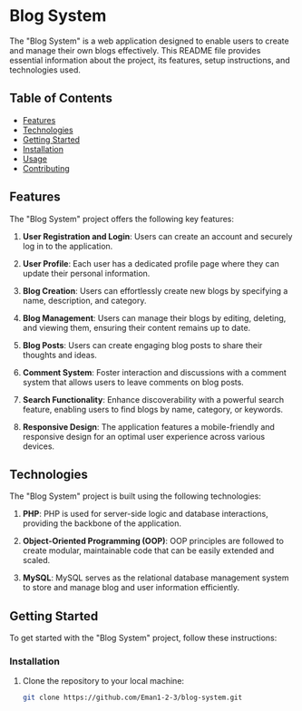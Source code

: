 # Blog System

The "Blog System" is a web application designed to enable users to create and manage their own blogs effectively. This README file provides essential information about the project, its features, setup instructions, and technologies used.

## Table of Contents

- [Features](#features)
- [Technologies](#technologies)
- [Getting Started](#getting-started)
- [Installation](#installation)
- [Usage](#usage)
- [Contributing](#contributing)

## Features

The "Blog System" project offers the following key features:

1. **User Registration and Login**: Users can create an account and securely log in to the application.

2. **User Profile**: Each user has a dedicated profile page where they can update their personal information.

3. **Blog Creation**: Users can effortlessly create new blogs by specifying a name, description, and category.

4. **Blog Management**: Users can manage their blogs by editing, deleting, and viewing them, ensuring their content remains up to date.

5. **Blog Posts**: Users can create engaging blog posts to share their thoughts and ideas.

6. **Comment System**: Foster interaction and discussions with a comment system that allows users to leave comments on blog posts.

7. **Search Functionality**: Enhance discoverability with a powerful search feature, enabling users to find blogs by name, category, or keywords.

8. **Responsive Design**: The application features a mobile-friendly and responsive design for an optimal user experience across various devices.

## Technologies

The "Blog System" project is built using the following technologies:

1. **PHP**: PHP is used for server-side logic and database interactions, providing the backbone of the application.

2. **Object-Oriented Programming (OOP)**: OOP principles are followed to create modular, maintainable code that can be easily extended and scaled.

3. **MySQL**: MySQL serves as the relational database management system to store and manage blog and user information efficiently.

## Getting Started

To get started with the "Blog System" project, follow these instructions:

### Installation

1. Clone the repository to your local machine:

   ```bash
   git clone https://github.com/Eman1-2-3/blog-system.git
